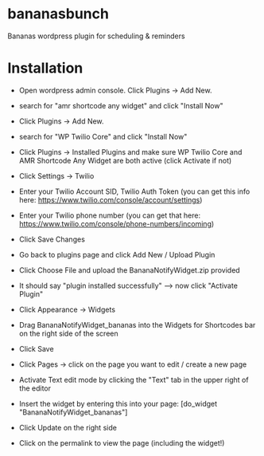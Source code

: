 # bananasbunch
Bananas wordpress plugin for scheduling &amp; reminders

# Installation
- Open wordpress admin console. Click Plugins -> Add New.
- search for "amr shortcode any widget" and click "Install Now"

- Click Plugins -> Add New.
- search for "WP Twilio Core" and click "Install Now"

- Click Plugins -> Installed Plugins and make sure WP Twilio Core and AMR Shortcode Any Widget are both active (click Activate if not)

- Click Settings -> Twilio
- Enter your Twilio Account SID, Twilio Auth Token (you can get this info here: https://www.twilio.com/console/account/settings)
- Enter your Twilio phone number (you can get that here: https://www.twilio.com/console/phone-numbers/incoming)
- Click Save Changes

- Go back to plugins page and click Add New / Upload Plugin
- Click Choose File and upload the BananaNotifyWidget.zip provided
- It should say "plugin installed successfully" --> now click "Activate Plugin"

- Click Appearance -> Widgets
- Drag BananaNotifyWidget_bananas into the Widgets for Shortcodes bar on the right side of the screen
- Click Save

- Click Pages -> click on the page you want to edit / create a new page
- Activate Text edit mode by clicking the "Text" tab in the upper right of the editor
- Insert the widget by entering this into your page: [do_widget "BananaNotifyWidget_bananas"]
- Click Update on the right side
- Click on the permalink to view the page (including the widget!)
